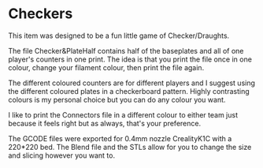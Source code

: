 # Checkers
 
This item was designed to be a fun little game of Checker/Draughts.

The file Checker&PlateHalf contains half of the baseplates and all of one player's counters in one print. The idea is that you print the file once in one colour, change your filament colour, then print the file again.

The different coloured counters are for different players and I suggest using the different coloured plates in a checkerboard pattern. Highly contrasting colours is my personal choice but you can do any colour you want.

I like to print the Connectors file in a different colour to either team just because it feels right but as always, that's your preference.

The GCODE files were exported for 0.4mm nozzle CrealityK1C with a 220*220 bed. The Blend file and the STLs allow for you to change the size and slicing however you want to.
